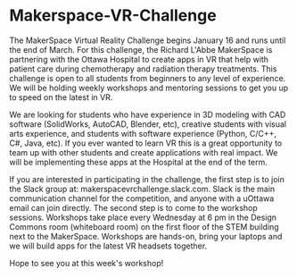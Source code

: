 # Makerspace-VR-Challenge

[//]: ![vr-patient](https://user-images.githubusercontent.com/7401790/51446315-73a4ac00-1cde-11e9-92be-b2fb9ff6d96e.jpg)


The MakerSpace Virtual Reality Challenge begins January 16 and runs until the end of March. For this challenge, the Richard L'Abbe MakerSpace is partnering with the Ottawa Hospital to create apps in VR that help with patient care during chemotherapy and radiation therapy treatments. This challenge is open to all students from beginners to any level of experience. We will be holding weekly workshops and mentoring sessions to get you up to speed on the latest in VR.  

We are looking for students who have experience in 3D modeling with CAD software (SolidWorks, AutoCAD, Blender, etc), creative students with visual arts experience, and students with software experience (Python, C/C++, C#, Java, etc). If you ever wanted to learn VR this is a great opportunity to team up with other students and create applications with real impact. We will be implementing these apps at the Hospital at the end of the term.

If you are interested in participating in the challenge, the first step is to join the Slack group at: makerspacevrchallenge.slack.com. Slack is the main communication channel for the competition, and anyone with a uOttawa email can join directly. The second step is to come to the workshop sessions. Workshops take place every Wednesday at 6 pm in the Design Commons room (whiteboard room) on the first floor of the STEM building next to the MakerSpace. Workshops are hands-on, bring your laptops and we will build apps for the latest VR headsets together.

Hope to see you at this week's workshop!

